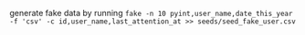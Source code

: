 generate fake data by running
```fake -n 10 pyint,user_name,date_this_year -f 'csv' -c id,user_name,last_attention_at >> seeds/seed_fake_user.csv```
